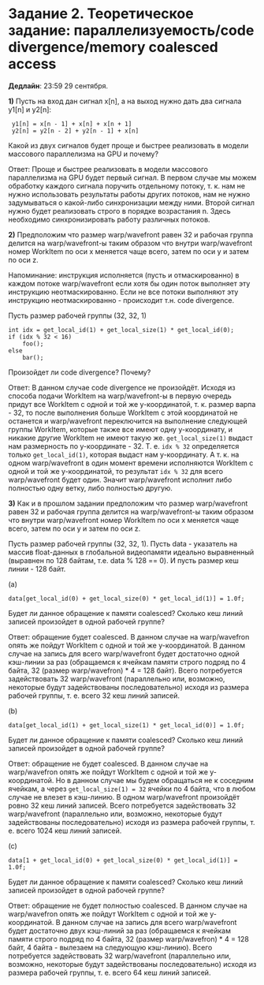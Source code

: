 # Задание 2. Теоретическое задание: параллелизуемость/code divergence/memory coalesced access

**Дедлайн**: 23:59 29 сентября.

**1)** Пусть на вход дан сигнал x[n], а на выход нужно дать два сигнала y1[n] и y2[n]:

```
 y1[n] = x[n - 1] + x[n] + x[n + 1]
 y2[n] = y2[n - 2] + y2[n - 1] + x[n]
```

Какой из двух сигналов будет проще и быстрее реализовать в модели массового параллелизма на GPU и почему?

Ответ: Проще и быстрее реализовать в модели массового параллелизма на GPU будет первый сигнал. В первом случае мы можем обработку каждого сигнала поручить отдельному потоку, т. к. нам не нужно использовать результаты работы других потоков, нам не нужно задумываться о какой-либо синхронизации между ними. Второй сигнал нужно будет реализовать строго в порядке возрастания n. Здесь необходимо синхронизировать работу различных потоков.

**2)** Предположим что размер warp/wavefront равен 32 и рабочая группа делится
 на warp/wavefront-ы таким образом что внутри warp/wavefront
 номер WorkItem по оси x меняется чаще всего, затем по оси y и затем по оси z.

Напоминание: инструкция исполняется (пусть и отмаскированно) в каждом потоке warp/wavefront если хотя бы один поток выполняет эту инструкцию неотмаскированно. Если не все потоки выполняют эту инструкцию неотмаскированно - происходит т.н. code divergence.

Пусть размер рабочей группы (32, 32, 1)

```
int idx = get_local_id(1) + get_local_size(1) * get_local_id(0);
if (idx % 32 < 16)
    foo();
else
    bar();
```

Произойдет ли code divergence? Почему?

Ответ: В данном случае code divergence не произойдёт. Исходя из способа подачи WorkItem на warp/wavefront-ы в первую очередь придут все WorkItem с одной и той же y-координатой, т. к. размер варпа - 32, то после выполнения больше WorkItem с этой координатой не останется и warp/wavefront переключится на выполнение следующей группы WorkItem, которые также все имеют одну y-координату, и никакие другие WorkItem не имеют такую же. `get_local_size(1)` выдаст нам размерность по y-координате - 32. Т. е. `idx % 32` определяется только `get_local_id(1)`, которая выдаст нам y-координату. А т. к. на одном warp/wavefront в один момент времени исполняются WorkItem с одной и той же y-координатой, то результат `idx % 32` для всего warp/wavefront будет один. Значит warp/wavefront исполнит либо полностью одну ветку, либо полностью другую.

**3)** Как и в прошлом задании предположим что размер warp/wavefront равен 32 и рабочая группа делится
 на warp/wavefront-ы таким образом что внутри warp/wavefront
 номер WorkItem по оси x меняется чаще всего, затем по оси y и затем по оси z.

Пусть размер рабочей группы (32, 32, 1).
Пусть data - указатель на массив float-данных в глобальной видеопамяти идеально выравненный (выравнен по 128 байтам, т.е. data % 128 == 0). И пусть размер кеш линии - 128 байт.

(a)
```
data[get_local_id(0) + get_local_size(0) * get_local_id(1)] = 1.0f;
```

Будет ли данное обращение к памяти coalesced? Сколько кеш линий записей произойдет в одной рабочей группе?

Ответ: обращение будет coalesced. В данном случае на warp/wavefron опять же пойдут WorkItem с одной и той же y-координатой. В данном случае на запись для всего warp/wavefront будет достаточно одной кэш-линии за раз (обращаемся к ячейкам памяти строго подряд по 4 байта, 32 (размер warp/wavefron) * 4 = 128 байт). Всего потребуется задействовать 32 warp/wavefront (параллельно или, возможно, некоторые будут задействованы последовательно) исходя из размера рабочей группы, т. е. всего 32 кеш линий записей.

(b)
```
data[get_local_id(1) + get_local_size(1) * get_local_id(0)] = 1.0f;
```

Будет ли данное обращение к памяти coalesced? Сколько кеш линий записей произойдет в одной рабочей группе?

Ответ: обращение не будет coalesced. В данном случае на warp/wavefron опять же пойдут WorkItem с одной и той же y-координатой. Но в данном случае мы будем обращаться не к соседним ячейкам, а через `get_local_size(1) = 32` ячейки по 4 байта, что в любом случае не влезет в кэш-линию. В одном warp/wavefront произойдёт ровно 32 кеш линий записей. Всего потребуется задействовать 32 warp/wavefront (параллельно или, возможно, некоторые будут задействованы последовательно) исходя из размера рабочей группы, т. е. всего 1024 кеш линий записей.

(c)
```
data[1 + get_local_id(0) + get_local_size(0) * get_local_id(1)] = 1.0f;
```

Будет ли данное обращение к памяти coalesced? Сколько кеш линий записей произойдет в одной рабочей группе?

Ответ: обращение не будет полностью coalesced. В данном случае на warp/wavefron опять же пойдут WorkItem с одной и той же y-координатой. В данном случае на запись для всего warp/wavefront будет достаточно двух кэш-линий за раз (обращаемся к ячейкам памяти строго подряд по 4 байта, 32 (размер warp/wavefron) * 4 = 128 байт, 4 байта - вылезаем на следующую кэш-линию). Всего потребуется задействовать 32 warp/wavefront (параллельно или, возможно, некоторые будут задействованы последовательно) исходя из размера рабочей группы, т. е. всего 64 кеш линий записей.
